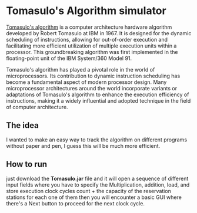 # Tomasulo's Algorithm simulator
[Tomasulo's algorithm](https://en.wikipedia.org/wiki/Tomasulo_algorithm) is a computer architecture hardware algorithm developed by Robert Tomasulo at IBM in 1967. It is designed for the dynamic scheduling of instructions, allowing for out-of-order execution and facilitating more efficient utilization of multiple execution units within a processor. This groundbreaking algorithm was first implemented in the floating-point unit of the IBM System/360 Model 91.

Tomasulo's algorithm has played a pivotal role in the world of microprocessors. Its contribution to dynamic instruction scheduling has become a fundamental aspect of modern processor design. Many microprocessor architectures around the world incorporate variants or adaptations of Tomasulo's algorithm to enhance the execution efficiency of instructions, making it a widely influential and adopted technique in the field of computer architecture.

## The idea
I wanted to make an easy way to track the algorithm on different programs without paper and pen, I guess this will be much more efficient.
## How to run 
just download the **Tomasulo.jar** file and it will open a sequence of different input fields where you have to specify the Multiplication, addition, load, and store execution clock cycles count + the capacity of the reservation stations for each one of them then you will encounter a basic GUI where there's a Next button to proceed for the next clock cycle.
